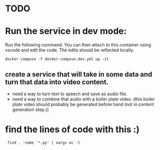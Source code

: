 # TODO

# Run the service in dev mode:
Run the following command. You can then attach to this container using vscode and edit the code. The edits should be reflected locally.
```
docker compose -f docker-compose.dev.yml up -it
```


## create a service that will take in some data and turn that data into video content.

- need a way to turn text to speech and save as audio file.
- need a way to combine that audio with a boiler plate video. (this boiler plate video should probably be generated before hand (not in content generation step.))


# find the lines of code with this :) 
```
 find . -name '*.py' | xargs wc -l
```